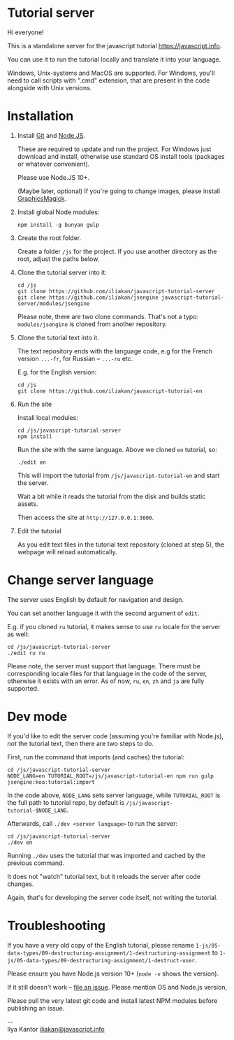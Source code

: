 # Tutorial server

Hi everyone!

This is a standalone server for the javascript tutorial https://javascript.info.

You can use it to run the tutorial locally and translate it into your language.

Windows, Unix-systems and MacOS are supported. For Windows, you'll need to call scripts with ".cmd" extension, that are present in the code alongside with Unix versions. 

# Installation

1. Install [Git](https://git-scm.com/downloads) and [Node.JS](https://nodejs.org).

    These are required to update and run the project.
    For Windows just download and install, otherwise use standard OS install tools (packages or whatever convenient).
    
    Please use Node.JS 10+. 
    
    (Maybe later, optional) If you're going to change images, please install [GraphicsMagick](http://www.graphicsmagick.org/).

2. Install global Node modules:

    ```
    npm install -g bunyan gulp
    ```

3. Create the root folder.

    Create a folder `/js` for the project. If you use another directory as the root, adjust the paths below.

4. Clone the tutorial server into it:

    ```
    cd /js
    git clone https://github.com/iliakan/javascript-tutorial-server
    git clone https://github.com/iliakan/jsengine javascript-tutorial-server/modules/jsengine
    ```

    Please note, there are two clone commands. That's not a typo: `modules/jsengine` is cloned from another repository.

5. Clone the tutorial text into it.

    The text repository ends with the language code, e.g for the French version `...-fr`, for Russian – `...-ru` etc.
    
    E.g. for the English version:
    ```
    cd /js
    git clone https://github.com/iliakan/javascript-tutorial-en
    ```

6. Run the site

    Install local modules:

    ```
    cd /js/javascript-tutorial-server
    npm install
    ```
    
    Run the site with the same language. Above we cloned `en` tutorial, so:

    ```
    ./edit en
    ```

    This will import the tutorial from `/js/javascript-tutorial-en` and start the server.

    Wait a bit while it reads the tutorial from the disk and builds static assets.

    Then access the site at `http://127.0.0.1:3000`.

7. Edit the tutorial

    As you edit text files in the tutorial text repository (cloned at step 5), 
    the webpage will reload automatically. 

    
# Change server language

The server uses English by default for navigation and design.

You can set another language it with the second argument of `edit`.

E.g. if you cloned `ru` tutorial, it makes sense to use `ru` locale for the server as well:

```
cd /js/javascript-tutorial-server
./edit ru ru
```

Please note, the server must support that language. There must be corresponding locale files for that language in the code of the server, otherwise it exists with an error. As of now, `ru`, `en`, `zh` and `ja` are fully supported.
    
# Dev mode

If you'd like to edit the server code (assuming you're familiar with Node.js), *not* the tutorial text, then there are two steps to do.

First, run the command that imports (and caches) the tutorial:

```
cd /js/javascript-tutorial-server
NODE_LANG=en TUTORIAL_ROOT=/js/javascript-tutorial-en npm run gulp jsengine:koa:tutorial:import
``` 

In the code above, `NODE_LANG` sets server language, while `TUTORIAL_ROOT` is the full path to tutorial repo, by default is `/js/javascript-tutorial-$NODE_LANG`.

Afterwards, call `./dev <server language>` to run the server:

```
cd /js/javascript-tutorial-server
./dev en
```

Running `./dev` uses the tutorial that was imported and cached by the previous command. 

It does not "watch" tutorial text, but it reloads the server after code changes.
 
Again, that's for developing the server code itself, not writing the tutorial.
    
# Troubleshooting

If you have a very old copy of the English tutorial, please rename `1-js/05-data-types/09-destructuring-assignment/1-destructuring-assignment` to `1-js/05-data-types/09-destructuring-assignment/1-destruct-user`.

Please ensure you have Node.js version 10+ (`node -v` shows the version).

If it still doesn't work – [file an issue](https://github.com/iliakan/javascript-tutorial-server/issues/new). Please mention OS and Node.js version, 

Please pull the very latest git code and install latest NPM modules before publishing an issue.

--  
Ilya Kantor 
iliakan@javascript.info
